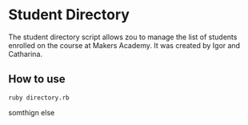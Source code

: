 Student Directory
=================


The student directory script allows zou to manage the list of students enrolled on the course at Makers Academy. It was created by Igor and Catharina.

## How to use

```shell
ruby directory.rb
```

somthign else